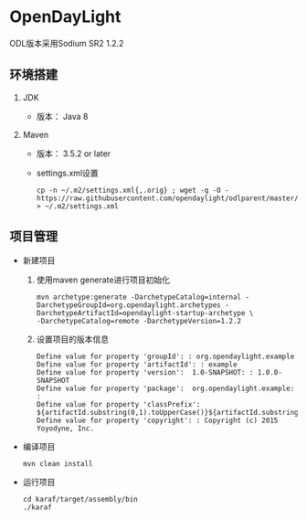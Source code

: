 # OpenDayLight

ODL版本采用Sodium SR2 1.2.2

## 环境搭建

1. JDK
    - 版本： Java 8

2. Maven
    - 版本： 3.5.2 or later
    - settings.xml设置

        ```shell
        cp -n ~/.m2/settings.xml{,.orig} ; wget -q -O - https://raw.githubusercontent.com/opendaylight/odlparent/master/settings.xml > ~/.m2/settings.xml
        ```

## 项目管理

- 新建项目

    1. 使用maven generate进行项目初始化

        ```shell
        mvn archetype:generate -DarchetypeCatalog=internal -DarchetypeGroupId=org.opendaylight.archetypes -DarchetypeArtifactId=opendaylight-startup-archetype \
        -DarchetypeCatalog=remote -DarchetypeVersion=1.2.2
        ```

    2. 设置项目的版本信息

        ```shell
        Define value for property 'groupId': : org.opendaylight.example
        Define value for property 'artifactId': : example
        Define value for property 'version':  1.0-SNAPSHOT: : 1.0.0-SNAPSHOT
        Define value for property 'package':  org.opendaylight.example: :
        Define value for property 'classPrefix':  ${artifactId.substring(0,1).toUpperCase()}${artifactId.substring(1)}
        Define value for property 'copyright': : Copyright (c) 2015 Yoyodyne, Inc.
        ```

- 编译项目

    ```shell
    mvn clean install
    ```

- 运行项目

    ```shell
    cd karaf/target/assembly/bin
    ./karaf
    ```
